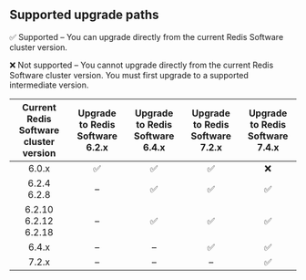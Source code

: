 ## Supported upgrade paths

<span title="Check mark icon">&#x2705;</span> Supported – You can upgrade directly from the current Redis Software cluster version.

<span title="X icon">:x:</span> Not supported – You cannot upgrade directly from the current Redis Software cluster version. You must first upgrade to a supported intermediate version.

| Current Redis Software cluster version | Upgrade to Redis Software 6.2.x | Upgrade to Redis Software 6.4.x | Upgrade to Redis Software 7.2.x | Upgrade to Redis Software 7.4.x |
|:-----------------------:|:----------------:|:----------------:|:----------------:|:----------------:|
| 6.0.x | <span title="Supported">&#x2705;</span> | <span title="Supported">&#x2705;</span> | <span title="Supported">&#x2705;</span> | <span title="Not supported">:x:</span> |
| 6.2.4<br />6.2.8 | – | <span title="Supported">&#x2705;</span> | <span title="Supported">&#x2705;</span> | <span title="Supported">&#x2705;</span> |
| 6.2.10<br />6.2.12<br />6.2.18 | – | <span title="Supported">&#x2705;</span> | <span title="Supported">&#x2705;</span> | <span title="Supported">&#x2705;</span> |
| 6.4.x | – | – | <span title="Supported">&#x2705;</span> |  <span title="Supported">&#x2705;</span> |
| 7.2.x | – | – | – | <span title="Supported">&#x2705;</span> |

